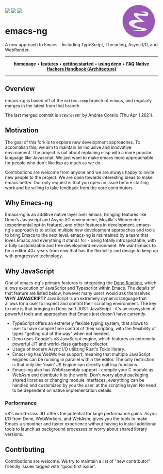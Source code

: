 <img src="images/logo.png" width="120" align="right">

[![](https://badges.gitter.im/emacs-ng/emacs-ng.svg)](https://gitter.im/emacsng)
[![](https://github.com/emacs-ng/emacs-ng/workflows/CI/badge.svg)](https://github.com/emacs-ng/emacs-ng/actions?query=workflow%3ACI)
[![](https://img.shields.io/reddit/subreddit-subscribers/emacsng?label=Join%20r%2Femacsng&style=social)](https://www.reddit.com/r/emacsng/)

# emacs-ng

A new approach to Emacs - Including TypeScript, Threading, Async I/O, and WebRender.

<hr>
<p align="center">
  <a href="https://emacs-ng.github.io/emacs-ng"><strong>homepage</strong></a> •
  <a href="https://emacs-ng.github.io/emacs-ng/main-features/"><strong>features</strong></a> •
  <a href="https://emacs-ng.github.io/emacs-ng/getting-started/"><strong>getting started</strong></a> •
  <a href="https://emacs-ng.github.io/emacs-ng/using-deno/"><strong>using deno</strong></a> •
  <a href="https://emacs-ng.github.io/emacs-ng/faq"><strong>FAQ</strong></a>
  <a href="https://emacs-ng.github.io/emacs-ng/architecture/"><strong>Native Hackers Handbook (Architecture)</strong></a>
</p>
<hr>

## Overview

emacs-ng is based off of the `native-comp` branch of emacs, and regularly merges
in the latest from that branch.

The last merged commit is `978afd788f` by Andrea Corallo (Thu Apr 1 2021).

## Motivation

The goal of this fork is to explore new development approaches. To accomplish
this, we aim to maintain an inclusive and innovative environment. The project is
not about replacing elisp with a more popular language like Javascript. We just
want to make emacs more approachable for people who don't like lisp as much as
we do.

Contributions are welcome from anyone and we are always happy to invite new
people to the project. We are open towards interesting ideas to make emacs
better. Our only request is that you open an issue before starting work and be
willing to take feedback from the core contributors.

## Why Emacs-ng

Emacs-ng is an additive native layer over emacs, bringing features like Deno's
Javascript and Async I/O environment, Mozilla's Webrender (experimental opt-in
feature), and other features in development. emacs-ng's approach is to utilize
multiple new development approaches and tools to bring Emacs to the next
level. emacs-ng is maintained by a team that loves Emacs and everything it
stands for - being totally introspectable, with a fully customizable and free
development environment. We want Emacs to be a editor 40+ years from now that
has the flexibility and design to keep up with progressive technology.

## Why JavaScript

One of emacs-ng's primary features is integrating the [Deno
Runtime](https://deno.land/), which allows execution of JavaScript and
Typescript within Emacs. The details of that feature are listed below, however
many users would ask themselves **WHY JAVASCRIPT?** JavaScript is an extremely
dynamic language that allows for a user to inspect and control their scripting
environment. The key to note is that bringing in Deno isn't JUST JavaScript -
it's an ecosystem of powerful tools and approaches that Emacs just doesn't have
currently.

* TypeScript offers an extremely flexible typing system, that allows to user to
  have compile time control of their scripting, with the flexibility of types
  "getting out of the way" when not needed.
* Deno uses Google's v8 JavaScript engine, which features an extremely powerful
  JIT and world-class garbage collector.
* Usage of modern Async I/O utilizing Rust's Tokio library.
* Emacs-ng has WebWorker support, meaning that multiple JavaScript engines can
  be running in parallel within the editor. The only restriction is that only
  the 'main' JS Engine can directly call lisp functions.
* Emacs-ng also has WebAssembly support - compile your C module as WebAsm and
  distribute it to the world. Don't worry about packaging shared libraries or
  changing module interfaces, everything can be handled and customized by you
  the user, at the scripting layer. No need to be dependent on native
  implementation details.

### Performance

v8's world-class JIT offers the potential for large performance gains. Async I/O
from Deno, WebWorkers, and WebAsm, gives you the tools to make Emacs a smoother
and faster experience without having to install additional tools to launch as
background processes or worry about shared library versions.


## Contributing

Contributions are welcome. We try to maintain a list of "new contributor"
friendly issues tagged with "good first issue".
